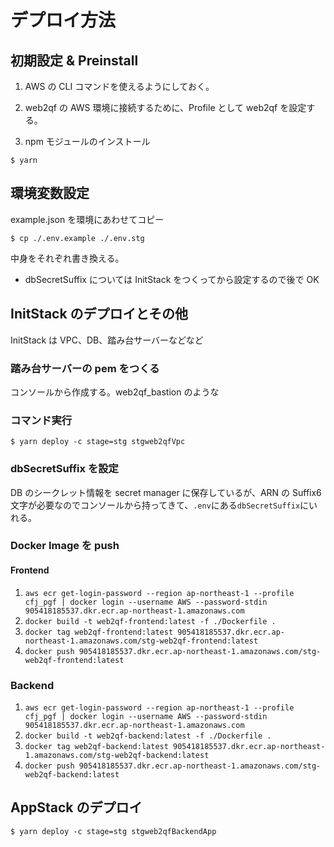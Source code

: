 # デプロイ方法

## 初期設定 & Preinstall

1. AWS の CLI コマンドを使えるようにしておく。

2. web2qf の AWS 環境に接続するために、Profile として web2qf を設定する。

3. npm モジュールのインストール

```
$ yarn
```

## 環境変数設定

example.json を環境にあわせてコピー

```
$ cp ./.env.example ./.env.stg
```

中身をそれぞれ書き換える。

- dbSecretSuffix については InitStack をつくってから設定するので後で OK

## InitStack のデプロイとその他

InitStack は VPC、DB、踏み台サーバーなどなど

### 踏み台サーバーの pem をつくる

コンソールから作成する。web2qf_bastion のような

### コマンド実行

```
$ yarn deploy -c stage=stg stgweb2qfVpc
```

### dbSecretSuffix を設定

DB のシークレット情報を secret manager に保存しているが、ARN の Suffix6 文字が必要なのでコンソールから持ってきて、`.env`にある`dbSecretSuffix`にいれる。

### Docker Image を push

#### Frontend

1. `aws ecr get-login-password --region ap-northeast-1 --profile cfj_pgf | docker login --username AWS --password-stdin 905418185537.dkr.ecr.ap-northeast-1.amazonaws.com`
2. `docker build -t web2qf-frontend:latest -f ./Dockerfile .`
3. `docker tag web2qf-frontend:latest 905418185537.dkr.ecr.ap-northeast-1.amazonaws.com/stg-web2qf-frontend:latest`
4. `docker push 905418185537.dkr.ecr.ap-northeast-1.amazonaws.com/stg-web2qf-frontend:latest`

### Backend

1. `aws ecr get-login-password --region ap-northeast-1 --profile cfj_pgf | docker login --username AWS --password-stdin 905418185537.dkr.ecr.ap-northeast-1.amazonaws.com`
2. `docker build -t web2qf-backend:latest -f ./Dockerfile .`
3. `docker tag web2qf-backend:latest 905418185537.dkr.ecr.ap-northeast-1.amazonaws.com/stg-web2qf-backend:latest`
4. `docker push 905418185537.dkr.ecr.ap-northeast-1.amazonaws.com/stg-web2qf-backend:latest`

## AppStack のデプロイ

```
$ yarn deploy -c stage=stg stgweb2qfBackendApp
```
